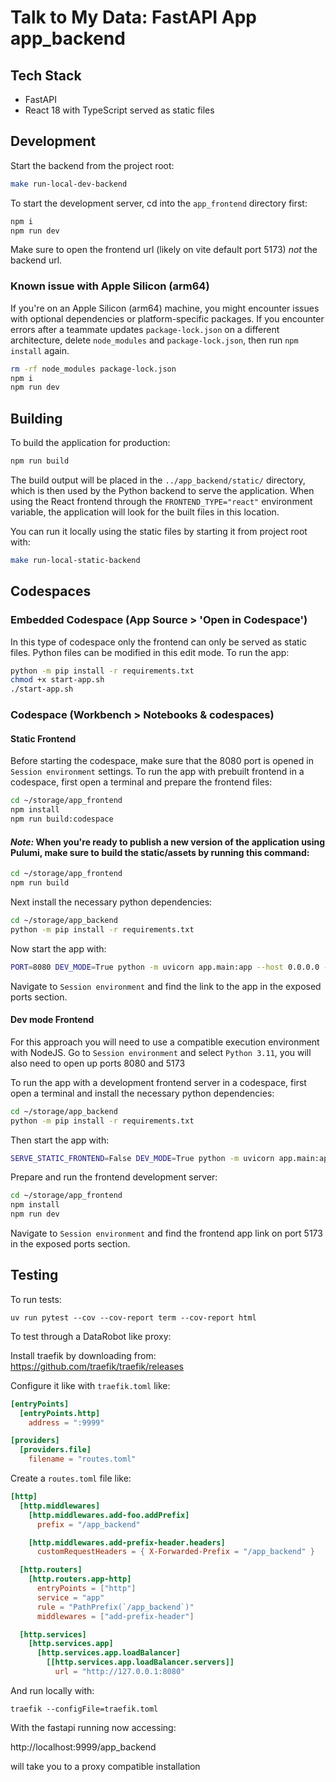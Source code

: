 # Talk to My Data: FastAPI App app_backend

## Tech Stack

- FastAPI
- React 18 with TypeScript served as static files

## Development

Start the backend from the project root:

```bash
make run-local-dev-backend
```

To start the development server, cd into the `app_frontend` directory first:

```bash
npm i
npm run dev
```

Make sure to open the frontend url (likely on vite default port 5173) _not_ the backend url.

### Known issue with Apple Silicon (arm64)

If you're on an Apple Silicon (arm64) machine, you might encounter issues with optional dependencies or platform-specific packages. If you encounter errors after a teammate updates `package-lock.json` on a different architecture, delete `node_modules` and `package-lock.json`, then run `npm install` again.

```bash
rm -rf node_modules package-lock.json
npm i
npm run dev
```

## Building

To build the application for production:

```bash
npm run build
```

The build output will be placed in the `../app_backend/static/` directory, which is then used by the Python backend to serve the application. When using the React frontend through the `FRONTEND_TYPE="react"` environment variable, the application will look for the built files in this location.

You can run it locally using the static files by starting it from project root with:

```bash
make run-local-static-backend
```

## Codespaces

### Embedded Codespace (App Source > 'Open in Codespace')

In this type of codespace only the frontend can only be served as static files. Python files can be modified in this edit mode.
To run the app:

```bash
python -m pip install -r requirements.txt
chmod +x start-app.sh
./start-app.sh
```

### Codespace (Workbench > Notebooks & codespaces)

#### Static Frontend

Before starting the codespace, make sure that the 8080 port is opened in `Session environment` settings.
To run the app with prebuilt frontend in a codespace, first open a terminal and prepare the frontend files:

```bash
cd ~/storage/app_frontend
npm install
npm run build:codespace
```

#### _Note:_ When you're ready to publish a new version of the application using Pulumi, make sure to build the static/assets by running this command:

```bash
cd ~/storage/app_frontend
npm run build
```

Next install the necessary python dependencies:

```bash
cd ~/storage/app_backend
python -m pip install -r requirements.txt
```

Now start the app with:

```bash
PORT=8080 DEV_MODE=True python -m uvicorn app.main:app --host 0.0.0.0 --port 8080 --log-level info --proxy-headers --reload
```

Navigate to `Session environment` and find the link to the app in the exposed ports section.

#### Dev mode Frontend

For this approach you will need to use a compatible execution environment with NodeJS.
Go to `Session environment` and select `Python 3.11`, you will
also need to open up ports 8080 and 5173

To run the app with a development frontend server in a codespace, first open a terminal and install the necessary python dependencies:

```bash
cd ~/storage/app_backend
python -m pip install -r requirements.txt
```

Then start the app with:

```bash
SERVE_STATIC_FRONTEND=False DEV_MODE=True python -m uvicorn app.main:app --host 0.0.0.0 --port 8080 --log-level info --proxy-headers --reload
```

Prepare and run the frontend development server:

```bash
cd ~/storage/app_frontend
npm install
npm run dev
```

Navigate to `Session environment` and find the frontend app link on port 5173 in the exposed ports section.

## Testing

To run tests:

```
uv run pytest --cov --cov-report term --cov-report html
```

To test through a DataRobot like proxy:

Install traefik by downloading from: https://github.com/traefik/traefik/releases

Configure it like with `traefik.toml` like:

```toml
[entryPoints]
  [entryPoints.http]
    address = ":9999"

[providers]
  [providers.file]
    filename = "routes.toml"
```

Create a `routes.toml` file like:

```toml
[http]
  [http.middlewares]
    [http.middlewares.add-foo.addPrefix]
      prefix = "/app_backend"

    [http.middlewares.add-prefix-header.headers]
      customRequestHeaders = { X-Forwarded-Prefix = "/app_backend" }

  [http.routers]
    [http.routers.app-http]
      entryPoints = ["http"]
      service = "app"
      rule = "PathPrefix(`/app_backend`)"
      middlewares = ["add-prefix-header"]

  [http.services]
    [http.services.app]
      [http.services.app.loadBalancer]
        [[http.services.app.loadBalancer.servers]]
          url = "http://127.0.0.1:8080"
```

And run locally with:

`traefik --configFile=traefik.toml`

With the fastapi running now accessing:

http://localhost:9999/app_backend

will take you to a proxy compatible installation
